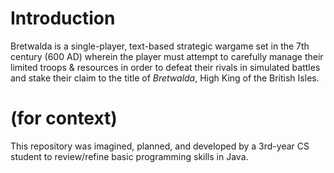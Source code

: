 # Introduction
Bretwalda is a single-player, text-based strategic wargame set in the 7th century (600 AD) wherein the player must attempt to carefully manage their limited troops & resources in order to defeat their rivals in simulated battles and stake their claim to the title of *Bretwalda*, High King of the British Isles.
# (for context)
This repository was imagined, planned, and developed by a 3rd-year CS student to review/refine basic programming skills in Java.
